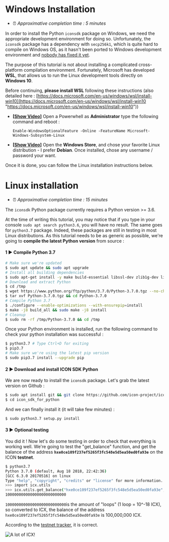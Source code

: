 # Windows Installation

- ⏰ *Approximative completion time :  5 minutes*

In order to install the Python `iconsdk` package on Windows, we need the appropriate development environment for doing so. Unfortunately, the `iconsdk` package has a dependency with `secp256k1`, which is quite hard to compile on Windows OS, as it hasn't been ported to Windows development environment and [nobody has fixed it yet](https://github.com/ludbb/secp256k1-py/issues/28 "nobody has fixed it yet").

The purpose of this tutorial is not about installing a complicated cross-platform compilation environment. Fortunately, Microsoft has developed **WSL**, that allows us to run the Linux development tools directly on **Windows 10**.

Before continuing, **please install WSL** following these instructions (also detailed here : [https://docs.microsoft.com/en-us/windows/wsl/install-win10](https://docs.microsoft.com/en-us/windows/wsl/install-win10 "https://docs.microsoft.com/en-us/windows/wsl/install-win10"))

- **[[Show Video](https://gfycat.com/WholeSmartAttwatersprairiechicken "Show Video")]** Open a Powerwhell as **Administrator** type the following command and reboot :

    `Enable-WindowsOptionalFeature -Online -FeatureName Microsoft-Windows-Subsystem-Linux` 
- **[[Show Video](https://gfycat.com/CircularFearlessHylaeosaurus "Show Video")]** Open the **Windows Store**, and chose your favorite Linux distribution - I prefer **Debian**. Once installed, chose any username / password your want.

Once it is done, you can follow the Linux installation instructions below.

# Linux installation

- ⏰ *Approximative completion time : 15 minutes*

The `iconsdk` Python package currently requires a Python version >= 3.6.

At the time of writing this tutorial, you may notice that if you type in your console `sudo apt search python3.6`, you will have no result. The same goes for `python3.7` package.
Indeed, these packages are still in testing in most Linux distributions. 
As this tutorial needs to be as generic as possible, we're going to **compile the latest Python version** from source :

#### 1 ▶ Compile Python 3.7

```bash
# Make sure we're updated
$ sudo apt update && sudo apt upgrade
# Install all building dependencies
$ sudo apt-get install -y make build-essential libssl-dev zlib1g-dev libbz2-dev libreadline-dev libsqlite3-dev wget curl llvm libncurses5-dev  libncursesw5-dev xz-utils tk-dev autoconf libtool libsecp256k1-dev
# Download and extract Python
$ cd /tmp
$ wget https://www.python.org/ftp/python/3.7.0/Python-3.7.0.tgz --no-check-certificate
$ tar xvf Python-3.7.0.tgz && cd Python-3.7.0
# Compile Python 3.7
$ ./configure --enable-optimizations --with-ensurepip=install
$ make -j8 build_all && sudo make -j8 install
# Cleanup
$ sudo rm -rf /tmp/Python-3.7.0 && cd /tmp
```

Once your Python environment is installed, run the following command to check your python installation was successful :

```bash
$ python3.7 # Type Ctrl+D for exiting
$ pip3.7
# Make sure we're using the latest pip version
$ sudo pip3.7 install --upgrade pip
```

#### 2 ▶ Download and install ICON SDK Python

We are now ready to install the `iconsdk` package.
Let's grab the latest version on Github :

```bash
$ sudo apt install git && git clone https://github.com/icon-project/icon_sdk_for_python.git
$ cd icon_sdk_for_python
```

And we can finally install it (it will take few minutes) :

```bash
$ sudo python3.7 setup.py install
```

#### 3 ▶ Optional testing

You did it ! Now let's do some testing in order to check that everything is working well.
We're going to test the "get_balance" function, and get the balance of the address **`hxe0ce109f237ef5265f3fc548e5d5ea50ed0fa93e`** on the ICON **testnet**.

```bash
$ python3.7
Python 3.7.0 (default, Aug 18 2018, 22:42:36)
[GCC 6.3.0 20170516] on linux
Type "help", "copyright", "credits" or "license" for more information.
>>> import icx.utils
>>> icx.utils.get_balance("hxe0ce109f237ef5265f3fc548e5d5ea50ed0fa93e", "https://testwallet.icon.foundation/api/")
100000000000000000000000000
```

`100000000000000000000000000`is the amount of "loops" (1 loop = 10^-18 ICX), so converted to ICX, the balance of the address `hxe0ce109f237ef5265f3fc548e5d5ea50ed0fa93e` is 100,000,000 ICX.

According to the [testnet tracker](https://trackerdev.icon.foundation/address/hxe0ce109f237ef5265f3fc548e5d5ea50ed0fa93e "testnet tracker"), it is correct.

![A lot of ICX!](https://i.imgur.com/4Ds0apv.png "A lot of ICX!")



